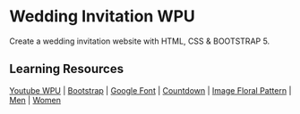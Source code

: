 # Wedding Invitation WPU

Create a wedding invitation website with HTML, CSS & BOOTSTRAP 5.

## Learning Resources

[Youtube WPU](https://www.youtube.com/@sandhikagalihWPU/featured) | [Bootstrap](https://getbootstrap.com) | [Google Font](https://fonts.google.com) | [Countdown](https://vincentloy.github.io/simplyCountdown.js/) | [Image Floral Pattern](https://www.freepik.com/free-vector/vintage-ornamental-flowers-background_6073803.htm#query=floral%20pattern&position=1&from_view=keyword&track=ais) | [Men](https://unsplash.com/photos/3JmfENcL24M) | [Women](https://unsplash.com/photos/x9cXI2eQLBw)

